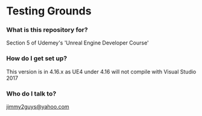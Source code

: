 # Testing Grounds #


### What is this repository for? ###

Section 5 of Udemey's 'Unreal Engine Developer Course'

### How do I get set up? ###

This version is in 4.16.x as UE4 under 4.16 will not compile with Visual Studio 2017

### Who do I talk to? ###

jimmy2guys@yahoo.com

